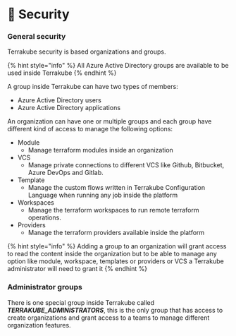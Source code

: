 # 🔐 Security

### General security

Terrakube security is based organizations and groups.

{% hint style="info" %}
All Azure Active Directory groups are available to be used inside Terrakube
{% endhint %}

A group inside Terrakube can have two types of members:

* Azure Active Directory users
* Azure Active Directory applications

An organization can have one or multiple groups and each group have different kind of access to manage the following options:

* Module
  * Manage terraform modules inside an organization
* VCS
  * Manage private connections to different VCS like Github, Bitbucket, Azure DevOps and Gitlab.
* Template
  * Manage the custom flows written in Terrakube Configuration Language when running any job inside the platform
* Workspaces
  * Manage the terraform workspaces to run remote terraform operations.&#x20;
* Providers
  * Manage the terraform providers available inside the platform

{% hint style="info" %}
Adding a group to an organization will grant access to read the content inside the organization but to be able to manage any option like module, workspace, templates or providers or VCS a Terrakube administrator will need to grant it&#x20;
{% endhint %}

### Administrator groups

There is one special group inside Terrakube called _**TERRAKUBE\_ADMINISTRATORS**_, this is the only group that has access to create organizations and grant access to a teams to manage different organization features.





###
